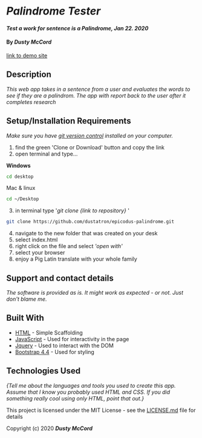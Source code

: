 # _Palindrome Tester_

#### _Test a work for sentence is a Palindrome, Jan 22. 2020_

#### By _**Dusty McCord**_
[link to demo site](https://dustatron.github.io/epicodus-palindrome/)

## Description

_This web app takes in a sentence from a user and evaluates the words to see if they are a palindrom. The app with report back to the user after it completes research_

## Setup/Installation Requirements

_Make sure you have [git version control](https://git-scm.com/downloads) installed on your computer._

1. find the green 'Clone or Download' button and copy the link
2. open terminal and type...

**Windows**
```sh 
cd desktop
```

 Mac & linux 
 ```sh
 cd ~/Desktop
 ```

 3. in terminal type '_git clone {link to repository}_ '

```sh
git clone https://github.com/dustatron/epicodus-palindrome.git
```

4. navigate to the new folder that was created on your desk
5. select index.html
6. right click on the file and select _'open with'_
7. select your browser
8. enjoy a Pig Latin translate with your whole family

## Support and contact details

_The software is provided as is. It might work as expected - or not. Just don't blame me._

## Built With

* [HTML](https://developer.mozilla.org/en-US/docs/Web/HTML) - Simple Scaffolding
* [JavaScript](https://developer.mozilla.org/en-US/docs/Web/JavaScript) - Used for interactivity in the page
* [Jquery](https://jquery.com/) - Used to interact with the DOM
* [Bootstrap 4.4](https://getbootstrap.com/) - Used for styling

## Technologies Used

_{Tell me about the languages and tools you used to create this app. Assume that I know you probably used HTML and CSS. If you did something really cool using only HTML, point that out.}_

This project is licensed under the MIT License - see the [LICENSE.md](LICENSE.md) file for details

Copyright (c) 2020 **_Dusty McCord_**

